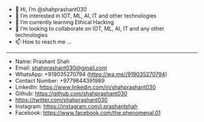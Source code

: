 - 👋 Hi, I’m @shahprashant030
- 👀 I’m interested in IOT, ML, AI, IT and other technologies
- 🌱 I’m currently learning Ethical Hacking
- 💞️ I’m looking to collaborate on IOT, ML, AI, IT and any other technologies
- 📫 How to reach me ...
- ----------------------------------------------------------- -
- Name: Prashant Shah
- Email: shahprashant030@gmail.com
- WhatsApp: +919035270794 (https://wa.me//919035270794)
- Contact Number: +9779844391989
- LinkedIn: https://www.linkedin.com/in/shahprashant030
- Github: https://github.com/shahprashant030
- https://twitter.com/shahprashant030
- Instagram: https://instagram.com/i.prashantshah
- Facebook: https://www.facebook.com/the.phenomenal.01

<!---
shahprashant030/shahprashant030 is a ✨ special ✨ repository because its `README.md` (this file) appears on your GitHub profile.
You can click the Preview link to take a look at your changes.
--->
